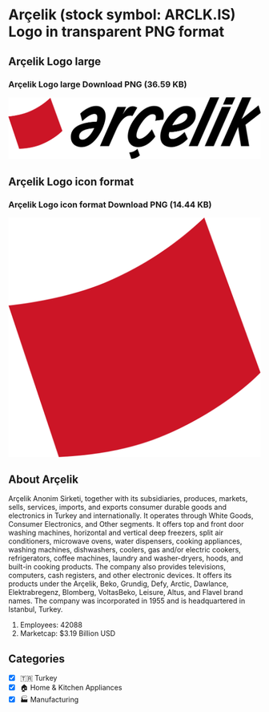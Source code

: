 # Arçelik (stock symbol: ARCLK.IS) Logo in transparent PNG format

## Arçelik Logo large

### Arçelik Logo large Download PNG (36.59 KB)

![Arçelik Logo large Download PNG (36.59 KB)](/img/orig/ARCLK.IS_BIG-e5ab5aa3.png)

## Arçelik Logo icon format

### Arçelik Logo icon format Download PNG (14.44 KB)

![Arçelik Logo icon format Download PNG (14.44 KB)](/img/orig/ARCLK.IS-549849e9.png)

## About Arçelik

Arçelik Anonim Sirketi, together with its subsidiaries, produces, markets, sells, services, imports, and exports consumer durable goods and electronics in Turkey and internationally. It operates through White Goods, Consumer Electronics, and Other segments. It offers top and front door washing machines, horizontal and vertical deep freezers, split air conditioners, microwave ovens, water dispensers, cooking appliances, washing machines, dishwashers, coolers, gas and/or electric cookers, refrigerators, coffee machines, laundry and washer-dryers, hoods, and built-in cooking products. The company also provides televisions, computers, cash registers, and other electronic devices. It offers its products under the Arçelik, Beko, Grundig, Defy, Arctic, Dawlance, Elektrabregenz, Blomberg, VoltasBeko, Leisure, Altus, and Flavel brand names. The company was incorporated in 1955 and is headquartered in Istanbul, Turkey.

1. Employees: 42088
2. Marketcap: $3.19 Billion USD


## Categories
- [x] 🇹🇷 Turkey
- [x] 🏠 Home & Kitchen Appliances
- [x] 🏭 Manufacturing
